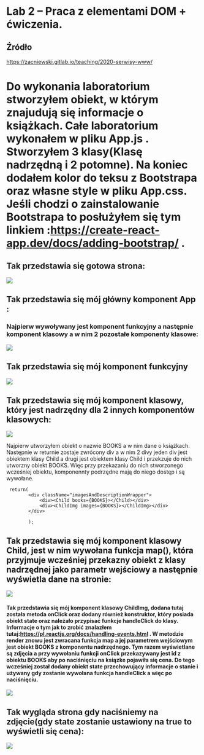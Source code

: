 # Lab 2 – Praca z elementami DOM + ćwiczenia.
## Źródło
https://zacniewski.gitlab.io/teaching/2020-serwisy-www/

# Do wykonania laboratorium stworzyłem obiekt, w którym znajudują się informacje o książkach. Całe laboratorium wykonałem w pliku **App.js** . Stworzyłem 3 klasy(Klasę nadrzędną i 2 potomne). Na koniec dodałem kolor do teksu z **Bootstrapa** oraz własne style w pliku **App.css**. Jeśli chodzi o zainstalowanie Bootstrapa to posłużyłem się tym linkiem :https://create-react-app.dev/docs/adding-bootstrap/ .

## Tak przedstawia się gotowa strona:
![](https://github.com/Reszke97/projektowanie-serwisow-www-Reszke-185ic/blob/main/lab6/moja-aplikacja/zrzuty/1.PNG)

## Tak przedstawia się mój główny komponent **App** :
### Najpierw wywoływany jest komponent funkcyjny a następnie komponent klasowy a w nim 2 pozostałe komponenty klasowe:
![](https://github.com/Reszke97/projektowanie-serwisow-www-Reszke-185ic/blob/main/lab6/moja-aplikacja/zrzuty/4.PNG)

## Tak przedstawia się mój komponent funkcyjny
![](https://github.com/Reszke97/projektowanie-serwisow-www-Reszke-185ic/blob/main/lab6/moja-aplikacja/zrzuty/5.PNG)

## Tak przedstawia się mój komponent klasowy, który jest nadrzędny dla 2 innych komponentów klasowych:
![](https://github.com/Reszke97/projektowanie-serwisow-www-Reszke-185ic/blob/main/lab6/moja-aplikacja/zrzuty/3.PNG)

Najpierw utworzyłem obiekt o nazwie BOOKS a w nim dane o książkach. Następnie w returnie zostaje zwrócony div a w nim 2 divy jeden div jest obiektem klasy Child a drugi jest obiektem klasy Child i przekzuje do nich utworzny obiekt BOOKS. Więc przy przekazaniu do nich stworzonego wcześniej obiektu, komponennty podrzędne mają do niego dostęp i są wywołane.

```
 return(
        <div className="imagesAndDescriptionWrapper">
            <div><Child books={BOOKS}></Child></div>
            <div><ChildImg images={BOOKS}></ChildImg></div>
        </div>
           
        );
```


## Tak przedstawia się mój komponent klasowy **Child**, jest w nim wywołana funkcja **map()**, która przyjmuje wcześniej przekazny obiekt z klasy nadrzędnej jako parametr wejściowy a następnie wyświetla dane na stronie:
![](https://github.com/Reszke97/projektowanie-serwisow-www-Reszke-185ic/blob/main/lab6/moja-aplikacja/zrzuty/6.PNG)



#### Tak przedstawia się mój komponent klasowy **ChildImg**, dodana tutaj została metoda **onClick** oraz dodany również konstruktor, który posiada obiekt **state** oraz należało przypisać funkcje **handleClick** do klasy. Informacje o tym jak to zrobić znalazłem tutaj:https://pl.reactjs.org/docs/handling-events.html . W metodzie render znowu jest zwracana funkcja **map** a jej parametrem wejściowym jest obiekt BOOKS z komponentu nadrzędnego. Tym razem wyświetlane są zdjęcia a przy wywołaniu funkcji **onClick** przekazywany jest id z obiektu **BOOKS** aby po naciśnięciu na ksiązke pojawiła się cena. Do tego wcześniej został dodany obiekt **state** przechowujący informacje o stanie i używany gdy zostanie wywołana funkcja **handleClick** a więc po naciśnięciu.
![](https://github.com/Reszke97/projektowanie-serwisow-www-Reszke-185ic/blob/main/lab6/moja-aplikacja/zrzuty/7.PNG)



## Tak wygląda strona gdy naciśniemy na zdjęcie(gdy state zostanie ustawiony na true to wyświetli się cena):
![](https://github.com/Reszke97/projektowanie-serwisow-www-Reszke-185ic/blob/main/lab6/moja-aplikacja/zrzuty/2.PNG)




